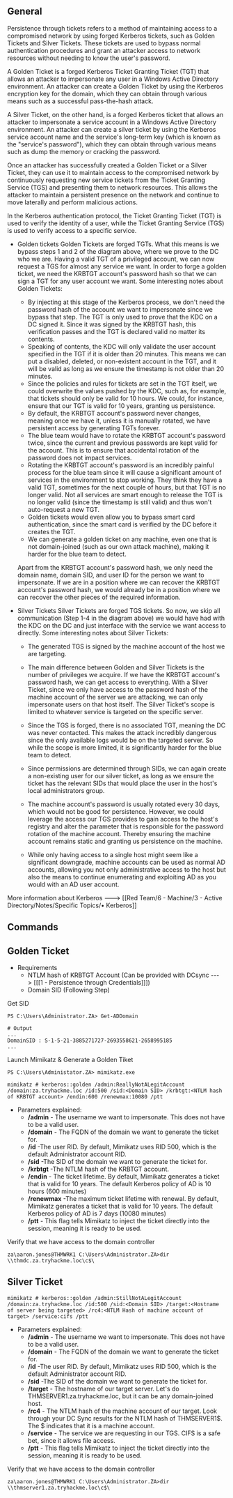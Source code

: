 
## General

Persistence through tickets refers to a method of maintaining access to a compromised network by using forged Kerberos tickets, such as Golden Tickets and Silver Tickets. These tickets are used to bypass normal authentication procedures and grant an attacker access to network resources without needing to know the user's password.

A Golden Ticket is a forged Kerberos Ticket Granting Ticket (TGT) that allows an attacker to impersonate any user in a Windows Active Directory environment. An attacker can create a Golden Ticket by using the Kerberos encryption key for the domain, which they can obtain through various means such as a successful pass-the-hash attack.

A Silver Ticket, on the other hand, is a forged Kerberos ticket that allows an attacker to impersonate a service account in a Windows Active Directory environment. An attacker can create a silver ticket by using the Kerberos service account name and the service's long-term key (which is known as the "service's password"), which they can obtain through various means such as dump the memory or cracking the password.

Once an attacker has successfully created a Golden Ticket or a Silver Ticket, they can use it to maintain access to the compromised network by continuously requesting new service tickets from the Ticket Granting Service (TGS) and presenting them to network resources. This allows the attacker to maintain a persistent presence on the network and continue to move laterally and perform malicious actions.


In the Kerberos authentication protocol, the Ticket Granting Ticket (TGT) is used to verify the identity of a user, while the Ticket Granting Service (TGS) is used to verify access to a specific service.


- Golden tickets
	Golden Tickets are forged TGTs. What this means is we bypass steps 1 and 2 of the diagram above, where we prove to the DC who we are. Having a valid TGT of a privileged account, we can now request a TGS for almost any service we want. In order to forge a golden ticket, we need the KRBTGT account's password hash so that we can sign a TGT for any user account we want. Some interesting notes about Golden Tickets:
	
	-   By injecting at this stage of the Kerberos process, we don't need the password hash of the account we want to impersonate since we bypass that step. The TGT is only used to prove that the KDC on a DC signed it. Since it was signed by the KRBTGT hash, this verification passes and the TGT is declared valid no matter its contents.
	-   Speaking of contents, the KDC will only validate the user account specified in the TGT if it is older than 20 minutes. This means we can put a disabled, deleted, or non-existent account in the TGT, and it will be valid as long as we ensure the timestamp is not older than 20 minutes.
	-   Since the policies and rules for tickets are set in the TGT itself, we could overwrite the values pushed by the KDC, such as, for example, that tickets should only be valid for 10 hours. We could, for instance, ensure that our TGT is valid for 10 years, granting us persistence.
	-   By default, the KRBTGT account's password never changes, meaning once we have it, unless it is manually rotated, we have persistent access by generating TGTs forever.
	-   The blue team would have to rotate the KRBTGT account's password twice, since the current and previous passwords are kept valid for the account. This is to ensure that accidental rotation of the password does not impact services.
	-   Rotating the KRBTGT account's password is an incredibly painful process for the blue team since it will cause a significant amount of services in the environment to stop working. They think they have a valid TGT, sometimes for the next couple of hours, but that TGT is no longer valid. Not all services are smart enough to release the TGT is no longer valid (since the timestamp is still valid) and thus won't auto-request a new TGT.
	-   Golden tickets would even allow you to bypass smart card authentication, since the smart card is verified by the DC before it creates the TGT.
	-   We can generate a golden ticket on any machine, even one that is not domain-joined (such as our own attack machine), making it harder for the blue team to detect.
	
	Apart from the KRBTGT account's password hash, we only need the domain name, domain SID, and user ID for the person we want to impersonate. If we are in a position where we can recover the KRBTGT account's password hash, we would already be in a position where we can recover the other pieces of the required information.
- Silver Tickets
	Silver Tickets are forged TGS tickets. So now, we skip all communication (Step 1-4 in the diagram above) we would have had with the KDC on the DC and just interface with the service we want access to directly. Some interesting notes about Silver Tickets:
	
	-   The generated TGS is signed by the machine account of the host we are targeting.  
	    
	-   The main difference between Golden and Silver Tickets is the number of privileges we acquire. If we have the KRBTGT account's password hash, we can get access to everything. With a Silver Ticket, since we only have access to the password hash of the machine account of the server we are attacking, we can only impersonate users on that host itself. The Silver Ticket's scope is limited to whatever service is targeted on the specific server.  
	    
	-   Since the TGS is forged, there is no associated TGT, meaning the DC was never contacted. This makes the attack incredibly dangerous since the only available logs would be on the targeted server. So while the scope is more limited, it is significantly harder for the blue team to detect.
	-   Since permissions are determined through SIDs, we can again create a non-existing user for our silver ticket, as long as we ensure the ticket has the relevant SIDs that would place the user in the host's local administrators group.  
	    
	-   The machine account's password is usually rotated every 30 days, which would not be good for persistence. However, we could leverage the access our TGS provides to gain access to the host's registry and alter the parameter that is responsible for the password rotation of the machine account. Thereby ensuring the machine account remains static and granting us persistence on the machine.
	-   While only having access to a single host might seem like a significant downgrade, machine accounts can be used as normal AD accounts, allowing you not only administrative access to the host but also the means to continue enumerating and exploiting AD as you would with an AD user account.

More information about Kerberos ---> [[Red Team/6 - Machine/3 - Active Directory/Notes/Specific Topics/• Kerberos]]


## Commands

## Golden Ticket
- Requirements
	- NTLM hash of KRBTGT Account (Can be provided with DCsync ---> [[[1 - Persistence through Credentials]]])
	- Domain SID (Following Step)

Get SID
```
PS C:\Users\Administrator.ZA> Get-ADDomain

# Output
...
DomainSID : S-1-5-21-3885271727-2693558621-2658995185
...
```

Launch Mimikatz & Generate a Golden Tiket
```
PS C:\Users\Administator.ZA> mimikatz.exe

mimikatz # kerberos::golden /admin:ReallyNotALegitAccount /domain:za.tryhackme.loc /id:500 /sid:<Domain SID> /krbtgt:<NTLM hash of KRBTGT account> /endin:600 /renewmax:10080 /ptt
```
- Parameters explained:
	-   **/admin** - The username we want to impersonate. This does not have to be a valid user.  
	-   **/domain** - The FQDN of the domain we want to generate the ticket for.  
	-   **/id** -The user RID. By default, Mimikatz uses RID 500, which is the default Administrator account RID.  
	-   **/sid** -The SID of the domain we want to generate the ticket for.
	-   **/krbtgt** -The NTLM hash of the KRBTGT account.  
	-   **/endin** - The ticket lifetime. By default, Mimikatz generates a ticket that is valid for 10 years. The default Kerberos policy of AD is 10 hours (600 minutes)  
	-   **/renewmax** -The maximum ticket lifetime with renewal. By default, Mimikatz generates a ticket that is valid for 10 years. The default Kerberos policy of AD is 7 days (10080 minutes)  
	-   **/ptt** - This flag tells Mimikatz to inject the ticket directly into the session, meaning it is ready to be used.


Verify that we have access to the domain controller
```
za\aaron.jones@THMWRK1 C:\Users\Administrator.ZA>dir \\thmdc.za.tryhackme.loc\c$\
```

## Silver Ticket
```
mimikatz # kerberos::golden /admin:StillNotALegitAccount /domain:za.tryhackme.loc /id:500 /sid:<Domain SID> /target:<Hostname of server being targeted> /rc4:<NTLM Hash of machine account of target> /service:cifs /ptt
```
- Parameters explained:
	-   **/admin** - The username we want to impersonate. This does not have to be a valid user.  
	-   **/domain** - The FQDN of the domain we want to generate the ticket for. 
	-   **/id** -The user RID. By default, Mimikatz uses RID 500, which is the default Administrator account RID.  
	-   **/sid** -The SID of the domain we want to generate the ticket for.
	-   **/target** - The hostname of our target server. Let's do THMSERVER1.za.tryhackme.loc, but it can be any domain-joined host.  
	-   **/rc4** - The NTLM hash of the machine account of our target. Look through your DC Sync results for the NTLM hash of THMSERVER1$. The $ indicates that it is a machine account.  
	-   **/service** - The service we are requesting in our TGS. CIFS is a safe bet, since it allows file access.  
	-   **/ptt** - This flag tells Mimikatz to inject the ticket directly into the session, meaning it is ready to be used.

Verify that we have access to the domain controller
```
za\aaron.jones@THMWRK1 C:\Users\Administrator.ZA>dir \\thmserver1.za.tryhackme.loc\c$\
```